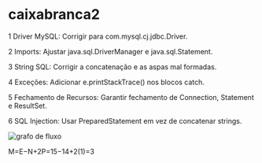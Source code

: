 # caixabranca2
1 Driver MySQL: Corrigir para com.mysql.cj.jdbc.Driver.

2 Imports: Ajustar java.sql.DriverManager e java.sql.Statement.

3 String SQL: Corrigir a concatenação e as aspas mal formadas.

4 Exceções: Adicionar e.printStackTrace() nos blocos catch.

5 Fechamento de Recursos: Garantir fechamento de Connection, Statement e ResultSet.

6 SQL Injection: Usar PreparedStatement em vez de concatenar strings.

 ![grafo de fluxo](https://github.com/user-attachments/assets/4a9cc7e7-7cab-4cca-b905-9a1bed020baa)

M=E−N+2P=15−14+2(1)=3
